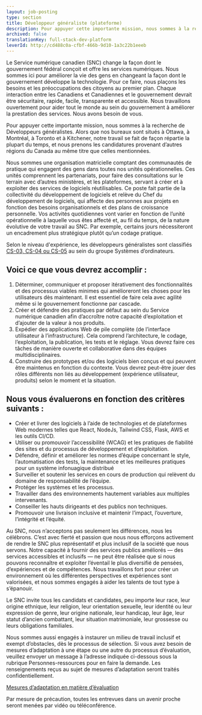 ```yaml
---
layout: job-posting
type: section
title: Développeur généraliste (plateforme)
description: Pour appuyer cette importante mission, nous sommes à la recherche de Développeurs généralistes. Alors que nos bureaux sont situés à Ottawa, à Montréal, à Toronto et à Kitchener, notre travail se fait de façon répartie la plupart du temps, et nous prenons les candidatures provenant d’autres régions du Canada au même titre que celles mentionnées.
archived: false
translationKey: full-stack-dev-platform
leverId: http://cd488c0a-cfbf-466b-9d10-1a3c22b1eeeb
---
```


Le Service numérique canadien (SNC) change la façon dont le gouvernement fédéral conçoit et offre les services numériques. Nous sommes ici pour améliorer la vie des gens en changeant la façon dont le gouvernement développe la technologie. Pour ce faire, nous plaçons les besoins et les préoccupations des citoyens au premier plan. Chaque interaction entre les Canadiens et Canadiennes et le gouvernement devrait être sécuritaire, rapide, facile, transparente et accessible. Nous travaillons ouvertement pour aider tout le monde au sein du gouvernement à améliorer la prestation des services. Nous avons besoin de vous.

Pour appuyer cette importante mission, nous sommes à la recherche de Développeurs généralistes. Alors que nos bureaux sont situés à Ottawa, à Montréal, à Toronto et à Kitchener, notre travail se fait de façon répartie la plupart du temps, et nous prenons les candidatures provenant d’autres régions du Canada au même titre que celles mentionnées.

Nous sommes une organisation matricielle comptant des communautés de pratique qui engagent des gens dans toutes nos unités opérationnelles. Ces unités comprennent les partenariats, pour faire des consultations sur le terrain avec d’autres ministères, et les plateformes, servant à créer et à exploiter des services de logiciels réutilisables. Ce poste fait partie de la collectivité du développement de logiciels et relève du Chef du développement de logiciels, qui affecte des personnes aux projets en fonction des besoins organisationnels et des plans de croissance personnelle. Vos activités quotidiennes vont varier en fonction de l’unité opérationnelle à laquelle vous êtes affecté et, au fil du temps, de la nature évolutive de votre travail au SNC. Par exemple, certains jours nécessiteront un encadrement plus stratégique plutôt qu’un codage pratique.

Selon le niveau d'expérience, les développeurs généralistes sont classifiés [CS-03, CS-04 ou CS-05](https://www.tbs-sct.gc.ca/agreements-conventions/view-visualiser-fra.aspx?id=1) au sein du groupe Systèmes d’ordinateurs. 

## Voici ce que vous devrez accomplir :

1. Déterminer, communiquer et proposer itérativement des fonctionnalités et des processus viables minimes qui amélioreront les choses pour les utilisateurs dès maintenant. Il est essentiel de faire cela avec agilité même si le gouvernement fonctionne par cascade.
2. Créer et défendre des pratiques par défaut au sein du Service numérique canadien afin d’accroître notre capacité d’exploitation et d’ajouter de la valeur à nos produits.
3. Expédier des applications Web de pile complète (de l’interface utilisateur à l’infrastructure). Cela comprend l’architecture, le codage, l’exploitation, la publication, les tests et le réglage. Vous devrez faire ces tâches de manière ouverte et collaborative dans des équipes multidisciplinaires. 
4. Construire des prototypes et/ou des logiciels bien conçus et qui peuvent être maintenus en fonction du contexte. Vous devrez peut-être jouer des rôles différents non liés au développement (expérience utilisateur, produits) selon le moment et la situation.

## Nous vous évaluerons en fonction des critères suivants :

- Créer et livrer des logiciels à l’aide de technologies et de plateformes Web modernes telles que React, NodeJs, Tailwind CSS, Flask, AWS et les outils CI/CD. 
- Utiliser ou promouvoir l’accessibilité (WCAG) et les pratiques de fiabilité des sites et du processus de développement et d’exploitation.
- Défendre, définir et améliorer les normes d’équipe concernant le style, l’automatisation des tests, la maintenance et les meilleures pratiques pour un système infonuagique distribué
- Surveiller et soutenir les services en cours de production qui relèvent du domaine de responsabilité de l’équipe.
- Protéger les systèmes et les processus.
- Travailler dans des environnements hautement variables aux multiples intervenants.
- Conseiller les hauts dirigeants et des publics non techniques.
- Promouvoir une livraison inclusive et maintenir l’impact, l’ouverture, l’intégrité et l’équité.

Au SNC, nous n’acceptons pas seulement les différences, nous les célébrons. C’est avec fierté et passion que nous nous efforçons activement de rendre le SNC plus représentatif et plus inclusif de la société que nous servons. Notre capacité à fournir des services publics améliorés — des services accessibles et inclusifs — ne peut être réalisée que si nous pouvons reconnaître et exploiter l’éventail le plus diversifié de pensées, d’expériences et de compétences. Nous travaillons fort pour créer un environnement où les différentes perspectives et expériences sont valorisées, et nous sommes engagés à aider les talents de tout type à s’épanouir.

Le SNC invite tous les candidats et candidates, peu importe leur race, leur origine ethnique, leur religion, leur orientation sexuelle, leur identité ou leur expression de genre, leur origine nationale, leur handicap, leur âge, leur statut d’ancien combattant, leur situation matrimoniale, leur grossesse ou leurs obligations familiales.

Nous sommes aussi engagés à instaurer un milieu de travail inclusif et exempt d’obstacles, dès le processus de sélection. Si vous avez besoin de mesures d’adaptation à une étape ou une autre du processus d’évaluation, veuillez envoyer un message à l’adresse indiquée ci-dessous sous la rubrique Personnes-ressources pour en faire la demande. Les renseignements reçus au sujet de mesures d’adaptation seront traités confidentiellement.

[Mesures d’adaptation en matière d’évaluation](https://www.canada.ca/fr/commission-fonction-publique/services/mesures-d-adaptation-matiere-evaluation.html)

Par mesure de précaution, toutes les entrevues dans un avenir proche seront menées par vidéo ou téléconférence.

